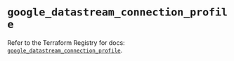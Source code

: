 # `google_datastream_connection_profile`

Refer to the Terraform Registry for docs: [`google_datastream_connection_profile`](https://registry.terraform.io/providers/hashicorp/google/5.27.0/docs/resources/datastream_connection_profile).
